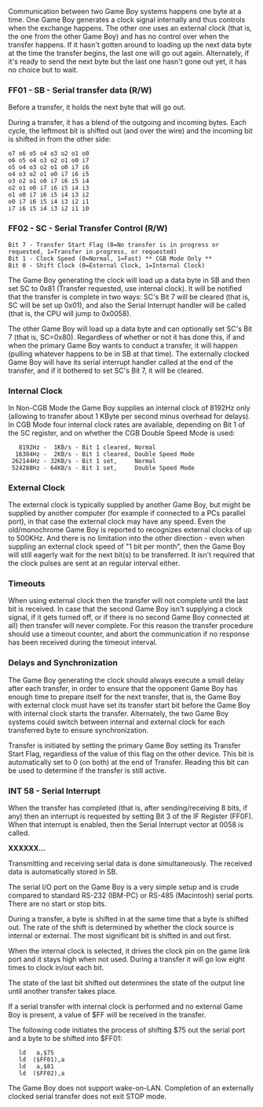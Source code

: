 Communication between two Game Boy systems happens one byte at a time. One
Game Boy generates a clock signal internally and thus controls
when the exchange happens. The other one uses an external clock (that is,
the one from the other Game Boy) and has no control over when the
transfer happens. If it hasn't gotten around to loading up the next
data byte at the time the transfer begins, the last one will go out
again. Alternately, if it's ready to send the next byte but the last
one hasn't gone out yet, it has no choice but to wait.

### FF01 - SB - Serial transfer data (R/W)

Before a transfer, it holds the next byte that will go out.

During a transfer, it has a blend of the outgoing and incoming bytes.
Each cycle, the leftmost bit is shifted out (and over the wire) and the
incoming bit is shifted in from the other side:

```
o7 o6 o5 o4 o3 o2 o1 o0
o6 o5 o4 o3 o2 o1 o0 i7
o5 o4 o3 o2 o1 o0 i7 i6
o4 o3 o2 o1 o0 i7 i6 i5
o3 o2 o1 o0 i7 i6 i5 i4
o2 o1 o0 i7 i6 i5 i4 i3
o1 o0 i7 i6 i5 i4 i3 i2
o0 i7 i6 i5 i4 i3 i2 i1
i7 i6 i5 i4 i3 i2 i1 i0
```

### FF02 - SC - Serial Transfer Control (R/W)

```
Bit 7 - Transfer Start Flag (0=No transfer is in progress or requested, 1=Transfer in progress, or requested)
Bit 1 - Clock Speed (0=Normal, 1=Fast) ** CGB Mode Only **
Bit 0 - Shift Clock (0=External Clock, 1=Internal Clock)
```

The Game Boy generating the clock will load up a data byte in SB and then set
SC to 0x81 (Transfer requested, use internal clock). It will be notified
that the transfer is complete in two ways: SC's Bit 7 will be cleared
(that is, SC will be set up 0x01), and also the Serial Interrupt handler
will be called (that is, the CPU will jump to 0x0058).

The other Game Boy will load up a data byte and can optionally set SC's
Bit 7 (that is, SC=0x80). Regardless of whether or not it has done this, if
and when the primary Game Boy wants to conduct a transfer, it will happen
(pulling whatever happens to be in SB at that time). The externally clocked
Game Boy will have its serial interrupt handler called at the end of the
transfer, and if it bothered to set SC's Bit 7, it will be cleared.

### Internal Clock

In Non-CGB Mode the Game Boy supplies an internal clock of 8192Hz only
(allowing to transfer about 1 KByte per second minus overhead for delays).
In CGB Mode four internal clock rates are available, depending on Bit 1
of the SC register, and on whether the CGB Double Speed Mode is used:

```
   8192Hz -  1KB/s - Bit 1 cleared, Normal
  16384Hz -  2KB/s - Bit 1 cleared, Double Speed Mode
 262144Hz - 32KB/s - Bit 1 set,     Normal
 524288Hz - 64KB/s - Bit 1 set,     Double Speed Mode
```

### External Clock

The external clock is typically supplied by another Game Boy, but might
be supplied by another computer (for example if connected to a PCs
parallel port), in that case the external clock may have any speed. Even
the old/monochrome Game Boy is reported to recognizes external clocks of
up to 500KHz. And there is no limitation into the other direction - even
when suppling an external clock speed of "1 bit per month", then the
Game Boy will still eagerly wait for the next bit(s) to be transferred.
It isn't required that the clock pulses are sent at an regular interval
either.

### Timeouts

When using external clock then the transfer will not complete until the
last bit is received. In case that the second Game Boy isn't supplying a
clock signal, if it gets turned off, or if there is no second Game Boy
connected at all) then transfer will never complete. For this reason the
transfer procedure should use a timeout counter, and abort the
communication if no response has been received during the timeout
interval.

### Delays and Synchronization

The Game Boy generating the clock should always execute a small
delay after each transfer, in order to ensure that the opponent
Game Boy has enough time to prepare itself for the next transfer, that is, the
Game Boy with external clock must have set its transfer start bit before
the Game Boy with internal clock starts the transfer. Alternately, the
two Game Boy systems could switch between internal and external clock for each
transferred byte to ensure synchronization.

Transfer is initiated by setting the primary Game Boy setting its Transfer
Start Flag, regardless of the value of this flag on the other device.
This bit is automatically set to 0 (on both) at the end of Transfer.
Reading this bit can be used to determine if the transfer is still
active.

### INT 58 - Serial Interrupt

When the transfer has completed (that is, after sending/receiving 8 bits, if
any) then an interrupt is requested by setting Bit 3 of the IF Register
(FF0F). When that interrupt is enabled, then the Serial Interrupt vector
at 0058 is called.

**XXXXXX\...**

Transmitting and receiving serial data is done simultaneously. The
received data is automatically stored in SB.

The serial I/O port on the Game Boy is a very simple setup and is crude
compared to standard RS-232 (IBM-PC) or RS-485 (Macintosh) serial ports.
There are no start or stop bits.

During a transfer, a byte is shifted in at the same time that a byte is
shifted out. The rate of the shift is determined by whether the clock
source is internal or external. The most significant bit is shifted in
and out first.

When the internal clock is selected, it drives the clock pin on the game
link port and it stays high when not used. During a transfer it will go
low eight times to clock in/out each bit.

The state of the last bit shifted out determines the state of the output
line until another transfer takes place.

If a serial transfer with internal clock is performed and no external
Game Boy is present, a value of \$FF will be received in the transfer.

The following code initiates the process of shifting \$75 out the serial
port and a byte to be shifted into \$FF01:

```
   ld   a,$75
   ld  ($FF01),a
   ld   a,$81
   ld  ($FF02),a
```

The Game Boy does not support wake-on-LAN. Completion of an externally
clocked serial transfer does not exit STOP mode.

